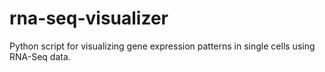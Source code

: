 # rna-seq-visualizer
Python script for visualizing gene expression patterns in single cells using RNA-Seq data.
